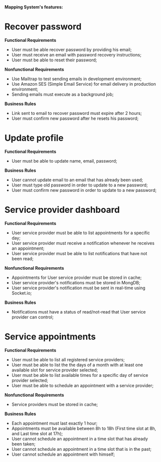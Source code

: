 **Mapping System's features:**

# Recover password

**Functional Requirements**

- User must be able recover password by providing his email;
- User must receive an email with password recovery instructions;
- User must be able to reset their password;

**Nonfunctional Requirements**

- Use Mailtrap to test sending emails in development environment;
- Use Amazon SES (Simple Email Service) for email delivery in production environment;
- Sending emails must execute as a background job;

**Business Rules**

- Link sent to email to recover password must expire after 2 hours;
- User must confirm new password after he resets his password;


# Update profile

**Functional Requirements**

- User must be able to update name, email, password;

**Business Rules**

- User cannot update email to an email that has already been used;
- User must type old password in order to update to a new password;
- User must confirm new password in order to update to a new password;

# Service provider dashboard

**Functional Requirements**

- User service provider must be able to list appointments for a specific day;
- User service provider must receive a notification whenever he receives an appointment;
- User service provider must be able to list notifications that have not been read;

**Nonfunctional Requirements**

- Appointments for User service provider must be stored in cache;
- User service provider's notifications must be stored in MongDB;
- User service provider's notification must be sent in real-time using Socket.io;

**Business Rules**

- Notifications must have a status of read/not-read that User service provider can control;

# Service appointments

**Functional Requirements**

- User must be able to list all registered service providers;
- User must be able to list the the days of a month with at least one available slot for service provider selected;
- User must be able to list available times for a specific day of service provider selected;
- User must be able to schedule an appointment with a service provider;

**Nonfunctional Requirements**

- Service providers must be stored in cache;

**Business Rules**

- Each appointment must last exactly 1 hour;
- Appointments must be available between 8h to 18h (First time slot at 8h, and Last time slot at 17h);
- User cannot schedule an appointment in a time slot that has already been taken;
- User cannot schedule an appointment in a time slot that is in the past;
- User cannot schedule an appointment with himself;
